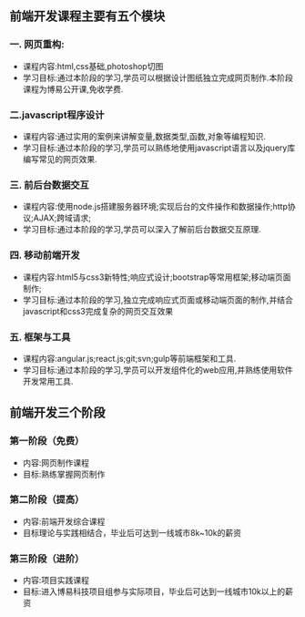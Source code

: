 ## 前端开发课程主要有五个模块
### 一. 网页重构:
* 课程内容:html,css基础,photoshop切图
* 学习目标:通过本阶段的学习,学员可以根据设计图纸独立完成网页制作.本阶段课程为博易公开课,免收学费.

### 二.javascript程序设计
* 课程内容:通过实用的案例来讲解变量,数据类型,函数,对象等编程知识.
* 学习目标:通过本阶段的学习,学员可以熟练地使用javascript语言以及jquery库编写常见的网页效果.

### 三. 前后台数据交互
* 课程内容:使用node.js搭建服务器环境;实现后台的文件操作和数据操作;http协议;AJAX;跨域请求;
* 学习目标:通过本阶段的学习,学员可以深入了解前后台数据交互原理.

### 四. 移动前端开发
* 课程内容:html5与css3新特性;响应式设计;bootstrap等常用框架;移动端页面制作;
* 学习目标:通过本阶段的学习,独立完成响应式页面或移动端页面的制作,并结合javascript和css3完成复杂的网页交互效果

### 五. 框架与工具
* 课程内容:angular.js;react.js;git;svn;gulp等前端框架和工具.
* 学习目标:通过本阶段的学习,学员可以开发组件化的web应用,并熟练使用软件开发常用工具.

## 前端开发三个阶段

### 第一阶段（免费）　
* 内容:网页制作课程　
* 目标:熟练掌握网页制作

### 第二阶段（提高）　
* 内容:前端开发综合课程　
* 目标理论与实践相结合，毕业后可达到一线城市8k~10k的薪资

### 第三阶段（进阶）　
* 内容:项目实践课程　
* 目标:进入博易科技项目组参与实际项目，毕业后可达到一线城市10k以上的薪资
